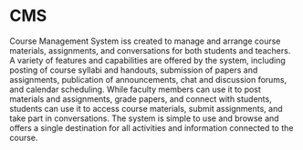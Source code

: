 # CMS

Course Management System iss created to manage and arrange course materials, assignments, and conversations for both students and teachers. A variety of features and capabilities are offered by the system, including posting of course syllabi and handouts, submission of papers and assignments, publication of announcements, chat and discussion forums, and calendar scheduling. While faculty members can use it to post materials and assignments, grade papers, and connect with students, students can use it to access course materials, submit assignments, and take part in conversations. The system is simple to use and browse and offers a single destination for all activities and information connected to the course.





